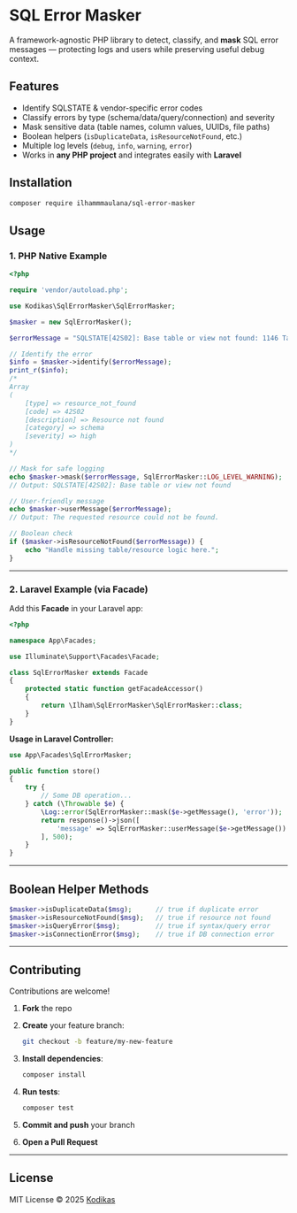 
# SQL Error Masker

A framework-agnostic PHP library to detect, classify, and **mask** SQL error messages — protecting logs and users while preserving useful debug context.

## Features
- Identify SQLSTATE & vendor-specific error codes
- Classify errors by type (schema/data/query/connection) and severity
- Mask sensitive data (table names, column values, UUIDs, file paths)
- Boolean helpers (`isDuplicateData`, `isResourceNotFound`, etc.)
- Multiple log levels (`debug`, `info`, `warning`, `error`)
- Works in **any PHP project** and integrates easily with **Laravel**


## Installation

```bash
composer require ilhammmaulana/sql-error-masker
````


## Usage

### 1. PHP Native Example

```php
<?php

require 'vendor/autoload.php';

use Kodikas\SqlErrorMasker\SqlErrorMasker;

$masker = new SqlErrorMasker();

$errorMessage = "SQLSTATE[42S02]: Base table or view not found: 1146 Table `users` doesn't exist";

// Identify the error
$info = $masker->identify($errorMessage);
print_r($info);
/*
Array
(
    [type] => resource_not_found
    [code] => 42S02
    [description] => Resource not found
    [category] => schema
    [severity] => high
)
*/

// Mask for safe logging
echo $masker->mask($errorMessage, SqlErrorMasker::LOG_LEVEL_WARNING);
// Output: SQLSTATE[42S02]: Base table or view not found

// User-friendly message
echo $masker->userMessage($errorMessage);
// Output: The requested resource could not be found.

// Boolean check
if ($masker->isResourceNotFound($errorMessage)) {
    echo "Handle missing table/resource logic here.";
}
```

---

### 2. Laravel Example (via Facade)

Add this **Facade** in your Laravel app:

```php
<?php

namespace App\Facades;

use Illuminate\Support\Facades\Facade;

class SqlErrorMasker extends Facade
{
    protected static function getFacadeAccessor()
    {
        return \Ilham\SqlErrorMasker\SqlErrorMasker::class;
    }
}
```

**Usage in Laravel Controller:**

```php
use App\Facades\SqlErrorMasker;

public function store()
{
    try {
        // Some DB operation...
    } catch (\Throwable $e) {
        \Log::error(SqlErrorMasker::mask($e->getMessage(), 'error'));
        return response()->json([
            'message' => SqlErrorMasker::userMessage($e->getMessage())
        ], 500);
    }
}
```

---

## Boolean Helper Methods

```php
$masker->isDuplicateData($msg);      // true if duplicate error
$masker->isResourceNotFound($msg);   // true if resource not found
$masker->isQueryError($msg);         // true if syntax/query error
$masker->isConnectionError($msg);    // true if DB connection error
```

---

## Contributing

Contributions are welcome!

1. **Fork** the repo
2. **Create** your feature branch:

   ```bash
   git checkout -b feature/my-new-feature
   ```
3. **Install dependencies**:

   ```bash
   composer install
   ```
4. **Run tests**:

   ```bash
   composer test
   ```
5. **Commit and push** your branch
6. **Open a Pull Request**

---

## License

MIT License © 2025 [Kodikas](https://github.com/kodikas-studio-id)